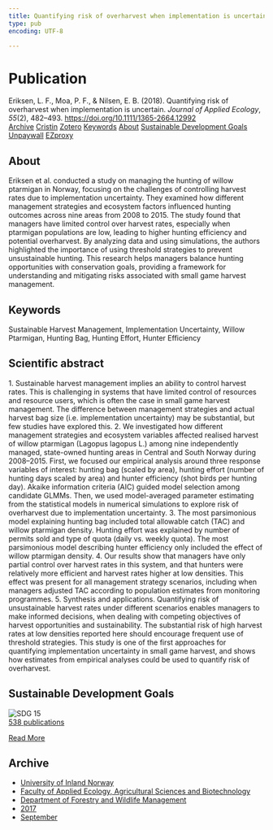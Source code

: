 ```yaml
---
title: Quantifying risk of overharvest when implementation is uncertain
type: pub
encoding: UTF-8

---
```

<h1>Publication</h1>
<article id="csl-bib-container-DG9MFJ9B" class="csl-bib-container">
  <div class="csl-bib-body"> <div class="csl-entry">Eriksen, L. F., Moa, P. F., &#38; Nilsen, E. B. (2018). Quantifying risk of overharvest when implementation is uncertain. <i>Journal of Applied Ecology</i>, <i>55</i>(2), 482–493. <a href="https://doi.org/10.1111/1365-2664.12992">https://doi.org/10.1111/1365-2664.12992</a></div> </div>
  <div class="csl-bib-buttons">
    <a href="#taxonomy-article-DG9MFJ9B" alt="archive" class="csl-bib-button">Archive</a>
    <a href="https://app.cristin.no/results/show.jsf?id=1498875" alt="Cristin" class="csl-bib-button">Cristin</a>
    <a href="http://zotero.org/groups/5881554/items/DG9MFJ9B" alt="Zotero" class="csl-bib-button">Zotero</a>
    <a href="#keywords-article-DG9MFJ9B" alt="keywords" class="csl-bib-button">Keywords</a>
    <a href="#about-article-DG9MFJ9B" alt="about_pub" class="csl-bib-button">About</a>
    <a href="#sdg-article-DG9MFJ9B" alt="sdg" class="csl-bib-button">Sustainable Development Goals</a>
    <a href="https://besjournals.onlinelibrary.wiley.com/doi/pdfdirect/10.1111/1365-2664.12992" alt="Unpaywall" class="csl-bib-button">Unpaywall</a>
    <a href="https://besjournals.onlinelibrary.wiley.com/doi/pdfdirect/10.1111/1365-2664.12992" alt="EZproxy" class="csl-bib-button">EZproxy</a>
  </div>
  <div id="csl-bib-meta-container-DG9MFJ9B"></div>
</article>
<div id="csl-bib-meta-DG9MFJ9B" class="csl-bib-meta">
  <article id="about-article-DG9MFJ9B" class="about_pub-article">
    <h1>About</h1>
    Eriksen et al. conducted a study on managing the hunting of willow ptarmigan in Norway, focusing on the challenges of controlling harvest rates due to implementation uncertainty. They examined how different management strategies and ecosystem factors influenced hunting outcomes across nine areas from 2008 to 2015. The study found that managers have limited control over harvest rates, especially when ptarmigan populations are low, leading to higher hunting efficiency and potential overharvest. By analyzing data and using simulations, the authors highlighted the importance of using threshold strategies to prevent unsustainable hunting. This research helps managers balance hunting opportunities with conservation goals, providing a framework for understanding and mitigating risks associated with small game harvest management.
  </article>
  <article id="keywords-article-DG9MFJ9B" class="keywords-article">
    <h1>Keywords</h1>
    Sustainable Harvest Management, Implementation Uncertainty, Willow Ptarmigan, Hunting Bag, Hunting Effort, Hunter Efficiency
  </article>
  <article id="abstract-article-DG9MFJ9B" class="abstract-article">
    <h1>Scientific abstract</h1>
    1. Sustainable harvest management implies an ability to control harvest rates. This is 
challenging in systems that have limited control of resources and resource users, 
which is often the case in small game harvest management. The difference between 
management strategies and actual harvest bag size (i.e. implementation uncertainty) 
may be substantial, but few studies have explored this. 
2. We investigated how different management strategies and ecosystem variables affected 
realised harvest of willow ptarmigan (Lagopus lagopus L.) among nine independently 
managed, state-owned 
hunting areas in Central and South Norway 
during 2008–2015. First, we focused our empirical analysis around three response 
variables of interest: hunting bag (scaled by area), hunting effort (number of hunting 
days scaled by area) and hunter efficiency (shot birds per hunting day). Akaike information 
criteria (AIC) guided model selection among candidate GLMMs. Then, we 
used model-averaged 
parameter estimating from the statistical models in numerical 
simulations to explore risk of overharvest due to implementation uncertainty. 
3. The most parsimonious model explaining hunting bag included total allowable catch 
(TAC) and willow ptarmigan density. Hunting effort was explained by number of permits 
sold and type of quota (daily vs. weekly quota). The most parsimonious model 
describing hunter efficiency only included the effect of willow ptarmigan density. 
4. Our results show that managers have only partial control over harvest rates in this 
system, and that hunters were relatively more efficient and harvest rates higher at 
low densities. This effect was present for all management strategy scenarios, 
including 
when managers adjusted TAC according to population estimates from 
monitoring programmes. 
5. Synthesis and applications. Quantifying risk of unsustainable harvest rates under different 
scenarios enables managers to make informed decisions, when dealing with 
competing objectives of harvest opportunities and sustainability. The substantial 
risk of high harvest rates at low densities reported here should encourage frequent 
use of threshold strategies. This study is one of the first approaches for quantifying 
implementation uncertainty in small game harvest, and shows how estimates from 
empirical analyses could be used to quantify risk of overharvest.
  </article>
  <article id="sdg-article-DG9MFJ9B" class="sdg-article">
    <h1>Sustainable Development Goals</h1>
    <div class="sdg-container"><div id="sdg15" class="sdg">
        <img src="{{< params subfolder >}}images/sdg/sdg15_en.png" class="image" alt="SDG 15">
        <div class="sdg-overlay">
          <a href="/en/archive/?key=?sdg=15#archive" class="sdg-publication-count"><span>538</span> publications</a>
          <p><a href="https://sdgs.un.org/goals/goal15" class="sdg-read-more">Read More</a></p>
        </div>
      </div></div>
  </article>
  <article id="taxonomy-article-DG9MFJ9B" class="taxonomy-article">
    <h1>Archive</h1>
    <ul>
      <li>
        <a href="/en/archive/?key=3DCRN523">University of Inland Norway</a>
      </li>
      <li>
        <a href="/en/archive/?key=T77LXH6D">Faculty of Applied Ecology, Agricultural Sciences and Biotechnology</a>
      </li>
      <li>
        <a href="/en/archive/?key=7TRARPE3">Department of Forestry and Wildlife Management</a>
      </li>
      <li>
        <a href="/en/archive/?key=QVBAYKNY">2017</a>
      </li>
      <li>
        <a href="/en/archive/?key=U6QUMIVN">September</a>
      </li>
    </ul>
  </article>
</div>
